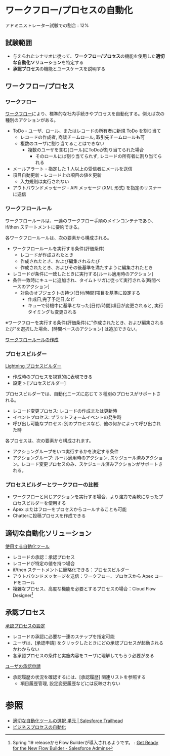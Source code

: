 # ワークフロー/プロセスの自動化

アドミニストレーター試験での割合 : 12%

## 試験範囲

- 与えられたシナリオに従って、<b>ワークフロー/プロセス</b>の機能を使用した<b>適切な自動化ソリューション</b>を特定する
- <b>承認プロセス</b>の機能とユースケースを説明する


ワークフロー/プロセス
---


### ワークフロー
[ワークフロー](https://help.salesforce.com/articleView?err=1&id=customize_wf.htm&type=5)により、標準的な社内手続きやプロセスを自動化する。例えば次の種別のアクションがある。

- ToDo - ユーザ、ロール、またはレコードの所有者に新規 ToDo を割り当て
  - レコードの作成者, 商談チームロール, 取引先チームロールも可
  - 複数のユーザに割り当てることはできない
    - 複数のユーザを含む[ロール]にToDoが割り当てられた場合
      - そのロールには割り当てられず, レコードの所有者に割り当てられる
- メールアラート - 指定した 1 人以上の受信者にメールを送信
- 項目自動更新 - レコード上の項目の値を更新
  - 入力規則は実行されない
- アウトバウンドメッセージ - API メッセージ (XML 形式) を指定のリスナーに送信


### ワークフロールール
ワークフロールールは、一連のワークフロー手順のメインコンテナであり、if/then ステートメントに要約できる。

各ワークフロールールは、次の要素から構成される。

- ワークフロールールを実行する条件(評価条件)
  - レコードが作成されたとき
  - 作成されたとき、および編集されるたび
  - 作成されたとき、およびその後基準を満たすように編集されたとき
- レコードが条件に一致したときに実行する[ルール適用時のアクション]
- 条件一致時にキューに追加され、タイムトリガに従って実行される[時間ベースのアクション]
  - 対象のオブジェクトの持つ[日付/時間]項目を基準に設定する
    - 作成日,完了予定日,など
    - キューで待機中に基準となった[日付/時間]項目が変更されると, 実行タイミングも変更される

※ワークフローを実行する条件(評価条件)に"作成されたとき、および編集されるたび"を選択した場合、[時間ベースのアクション] は追加できない。

[ワークフロールールの作成](https://help.salesforce.com/articleView?err=1&id=workflow_rules_new.htm&type=5)


### プロセスビルダー
[Lightning プロセスビルダー](https://help.salesforce.com/articleView?id=process_overview.htm&type=5)

- 作成時のプロセスを視覚的に表現できる
- 設定 > [プロセスビルダー]


プロセスビルダーでは、自動化ニーズに応じて 3 種別のプロセスがサポートされる。

- レコード変更プロセス: レコードの作成または更新時
- イベントプロセス: プラットフォームイベントの発生時
- 呼び出し可能なプロセス: 別のプロセスなど、他の何かによって呼び出された時


各プロセスは、次の要素から構成されます。

- アクショングループをいつ実行するかを決定する条件
- アクショングループ: ルール適用時のアクション, スケジュール済みアクション。レコード変更プロセスのみ、スケジュール済みアクションがサポートされる。


### プロセスビルダーとワークフローの比較
- ワークフローと同じアクションを実行する場合、より強力で柔軟になったプロセスビルダーを使用する
- Apex またはフローをプロセスからコールすることも可能
- Chatterに投稿プロセスを作成できる

適切な自動化ソリューション
---
[使用する自動化ツール](https://help.salesforce.com/articleView?id=process_which_tool.htm&type=5)

- レコードの承認：承認プロセス
- レコードが特定の値を持つ場合
 - if/then ステートメントに簡略化できる：プロセスビルダー
 - アウトバウンドメッセージを送信：ワークフロー、プロセスから Apex コードをコール
 - 複雑なプロセス、高度な機能を必要とするプロセスの場合：Cloud Flow Designer[^3]

 [^3]: Spring ’19 releaseからFlow Builderが導入されるようです。 : [Get Ready for the New Flow Builder - Salesforce Admins](https://admin.salesforce.com/flowbuilder)


承認プロセス
---
[承認プロセスの設定](https://help.salesforce.com/articleView?id=approvals_getting_started.htm&type=5)

- レコードの承認に必要な一連のステップを指定可能
- ユーザは、[承認申請] をクリックしたときにどの承認プロセスが起動されるかわからない
- 各承認プロセスの条件と実施内容をユーザに理解してもらう必要がある

[ユーザの承認申請](https://help.salesforce.com/articleView?id=approvals_users.htm&type=5)

- 承認履歴の状況を確認するには、[承認履歴] 関連リストを参照する
  - 項目履歴管理, 設定変更履歴などには反映されない

参照
===
- [適切な自動化ツールの選択 単元 | Salesforce Trailhead](https://trailhead.salesforce.com/ja/content/learn/modules/business_process_automation/process_whichtool)
- [ビジネスプロセスの自動化](https://help.salesforce.com/articleView?id=extend_click_process.htm&type=5)
